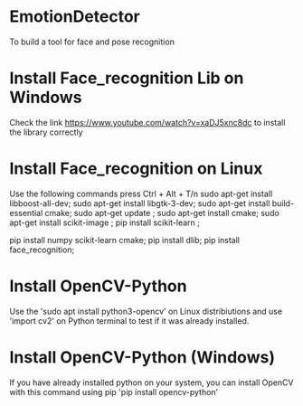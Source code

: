 # EmotionDetector 
To build a tool for face and pose recognition

# Install Face_recognition Lib on Windows
Check the link https://www.youtube.com/watch?v=xaDJ5xnc8dc to install the library correctly

# Install Face_recognition on Linux

Use the following commands
press Ctrl + Alt + T/n
sudo apt-get install libboost-all-dev;
sudo apt-get install libgtk-3-dev;
sudo apt-get install build-essential cmake;
sudo apt-get update ;
sudo apt-get install cmake;
sudo apt-get install scikit-image ;
pip install scikit-learn ;

pip install numpy scikit-learn cmake;
pip install dlib;
pip install face_recognition;

# Install OpenCV-Python 
Use the 'sudo apt install python3-opencv' on Linux distribiutions and use 'import cv2' on Python terminal to test if it was already installed.

# Install OpenCV-Python (Windows)
If you have already installed python on your system, you can install OpenCV with this command using pip 'pip install opencv-python'  

